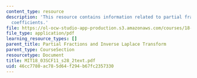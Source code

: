 ```yaml
---
content_type: resource
description: 'This resource contains information related to partial fractions: undetermined
  coefficients.'
file: https://ol-ocw-studio-app-production.s3.amazonaws.com/courses/18-03sc-differential-equations-fall-2011/46cc7780ac785d64f294b67fc2357330_MIT18_03SCF11_s28_2text.pdf
file_type: application/pdf
learning_resource_types: []
parent_title: Partial Fractions and Inverse Laplace Transform
parent_type: CourseSection
resourcetype: Document
title: MIT18_03SCF11_s28_2text.pdf
uid: 46cc7780-ac78-5d64-f294-b67fc2357330
---
```

